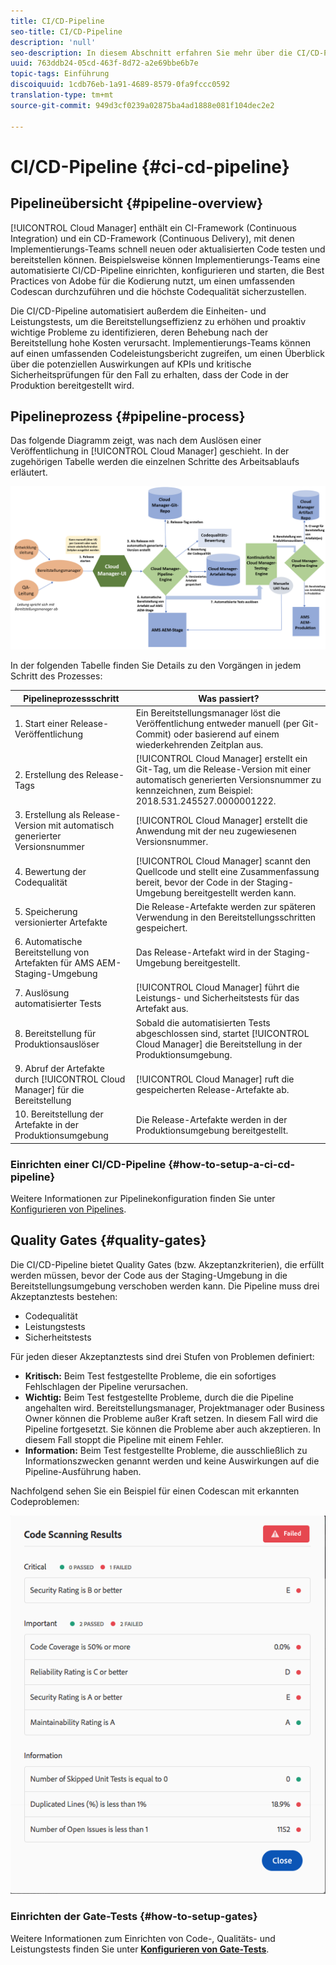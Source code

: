 ```yaml
---
title: CI/CD-Pipeline
seo-title: CI/CD-Pipeline
description: 'null'
seo-description: In diesem Abschnitt erfahren Sie mehr über die CI/CD-Pipeline, die Bereitstellungen für die Staging- und Produktionsumgebung in Cloud Manager verarbeitet.
uuid: 763ddb24-05cd-463f-8d72-a2e69bbe6b7e
topic-tags: Einführung
discoiquuid: 1cdb76eb-1a91-4689-8579-0fa9fccc0592
translation-type: tm+mt
source-git-commit: 949d3cf0239a02875ba4ad1888e081f104dec2e2

---
```



# CI/CD-Pipeline {#ci-cd-pipeline}

## Pipelineübersicht {#pipeline-overview}

[!UICONTROL Cloud Manager] enthält ein CI-Framework (Continuous Integration) und ein CD-Framework (Continuous Delivery), mit denen Implementierungs-Teams schnell neuen oder aktualisierten Code testen und bereitstellen können. Beispielsweise können Implementierungs-Teams eine automatisierte CI/CD-Pipeline einrichten, konfigurieren und starten, die Best Practices von Adobe für die Kodierung nutzt, um einen umfassenden Codescan durchzuführen und die höchste Codequalität sicherzustellen.

Die CI/CD-Pipeline automatisiert außerdem die Einheiten- und Leistungstests, um die Bereitstellungseffizienz zu erhöhen und proaktiv wichtige Probleme zu identifizieren, deren Behebung nach der Bereitstellung hohe Kosten verursacht. Implementierungs-Teams können auf einen umfassenden Codeleistungsbericht zugreifen, um einen Überblick über die potenziellen Auswirkungen auf KPIs und kritische Sicherheitsprüfungen für den Fall zu erhalten, dass der Code in der Produktion bereitgestellt wird.

## Pipelineprozess {#pipeline-process}

Das folgende Diagramm zeigt, was nach dem Auslösen einer Veröffentlichung in [!UICONTROL Cloud Manager] geschieht. In der zugehörigen Tabelle werden die einzelnen Schritte des Arbeitsablaufs erläutert.

![](assets/screen_shot_2018-05-30at82457pm.png)

In der folgenden Tabelle finden Sie Details zu den Vorgängen in jedem Schritt des Prozesses:

| Pipelineprozessschritt | Was passiert? |
|---|---|
| 1. Start einer Release-Veröffentlichung | Ein Bereitstellungsmanager löst die Veröffentlichung entweder manuell (per Git-Commit) oder basierend auf einem wiederkehrenden Zeitplan aus. |
| 2. Erstellung des Release-Tags | [!UICONTROL Cloud Manager] erstellt ein Git-Tag, um die Release-Version mit einer automatisch generierten Versionsnummer zu kennzeichnen, zum Beispiel: 2018.531.245527.0000001222. |
| 3. Erstellung als Release-Version mit automatisch generierter Versionsnummer | [!UICONTROL Cloud Manager] erstellt die Anwendung mit der neu zugewiesenen Versionsnummer. |
| 4. Bewertung der Codequalität | [!UICONTROL Cloud Manager] scannt den Quellcode und stellt eine Zusammenfassung bereit, bevor der Code in der Staging-Umgebung bereitgestellt werden kann. |
| 5. Speicherung versionierter Artefakte | Die Release-Artefakte werden zur späteren Verwendung in den Bereitstellungsschritten gespeichert. |
| 6. Automatische Bereitstellung von Artefakten für AMS AEM-Staging-Umgebung | Das Release-Artefakt wird in der Staging-Umgebung bereitgestellt. |
| 7. Auslösung automatisierter Tests | [!UICONTROL Cloud Manager] führt die Leistungs- und Sicherheitstests für das Artefakt aus. |
| 8. Bereitstellung für Produktionsauslöser | Sobald die automatisierten Tests abgeschlossen sind, startet [!UICONTROL Cloud Manager] die Bereitstellung in der Produktionsumgebung. |
| 9. Abruf der Artefakte durch [!UICONTROL Cloud Manager] für die Bereitstellung | [!UICONTROL Cloud Manager] ruft die gespeicherten Release-Artefakte ab. |
| 10. Bereitstellung der Artefakte in der Produktionsumgebung | Die Release-Artefakte werden in der Produktionsumgebung bereitgestellt. |

### Einrichten einer CI/CD-Pipeline {#how-to-setup-a-ci-cd-pipeline}

Weitere Informationen zur Pipelinekonfiguration finden Sie unter [Konfigurieren von Pipelines](configuring-pipeline.md).

## Quality Gates {#quality-gates}

Die CI/CD-Pipeline bietet Quality Gates (bzw. Akzeptanzkriterien), die erfüllt werden müssen, bevor der Code aus der Staging-Umgebung in die Bereitstellungsumgebung verschoben werden kann. Die Pipeline muss drei Akzeptanztests bestehen:

* Codequalität
* Leistungstests
* Sicherheitstests

Für jeden dieser Akzeptanztests sind drei Stufen von Problemen definiert:

* **Kritisch:** Beim Test festgestellte Probleme, die ein sofortiges Fehlschlagen der Pipeline verursachen.
* **Wichtig:** Beim Test festgestellte Probleme, durch die die Pipeline angehalten wird. Bereitstellungsmanager, Projektmanager oder Business Owner können die Probleme außer Kraft setzen. In diesem Fall wird die Pipeline fortgesetzt. Sie können die Probleme aber auch akzeptieren. In diesem Fall stoppt die Pipeline mit einem Fehler.
* **Information:** Beim Test festgestellte Probleme, die ausschließlich zu Informationszwecken genannt werden und keine Auswirkungen auf die Pipeline-Ausführung haben.

Nachfolgend sehen Sie ein Beispiel für einen Codescan mit erkannten Codeproblemen:

![](assets/quality-gate-failed.png)

### Einrichten der Gate-Tests {#how-to-setup-gates}

Weitere Informationen zum Einrichten von Code-, Qualitäts- und Leistungstests finden Sie unter **[Konfigurieren von Gate-Tests](configuring-pipeline.md)**.
